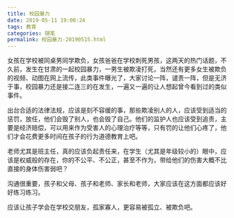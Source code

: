 ```yaml
---
title: 校园暴力
date: 2019-05-11 19:00:24
tags: 教育
categories: 随笔
permalink: 校园暴力-20190515.html
---
```


女孩在学校被同桌男同学欺负，女孩爸爸在学校刺死男孩，这两天的热门话题，不久前，发生在甘肃的一起校园暴力，一男生被欺凌打死，当然还有更多女生被欺负的视频、动图在网上流传，此类事件曝光了，大家讨论一阵，谴责一阵，但是无济于事，校园暴力还是接二连三的在发生，一遍又一遍的让人想起曾今看到过的类似事件。

出台合适的法律法规，应该是刻不容缓的事，那些欺凌别人的人，应该受到适当的惩罚，放任，他们会毁了别人，也会毁了自己。他们的监护人也应该受到追责，主要是经济赔偿，可以用来作为受害人的心理治疗等等，只有罚的让他们心疼了，他们才会花费更多时间在孩子的行为道德教育上吧。

老师尤其是班主任，真的应该负起责任来，在学生（尤其是年级较小的）眼中，应该是权威般的存在，你的不公平、不公正，甚至不作为，带给他们的伤害大概不比直接的身体伤害弱吧？

沟通很重要，孩子和父母、孩子和老师、家长和老师，大家应该在这方面都应该好好练习练习。

应该让孩子学会在学校交朋友，孤家寡人，更容易被孤立、被欺负吧。